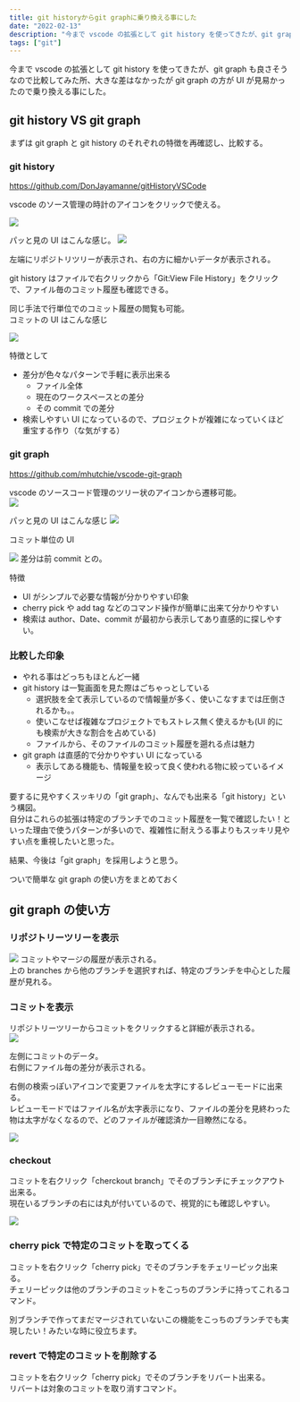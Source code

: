 ```yaml
---
title: git historyからgit graphに乗り換える事にした
date: "2022-02-13"
description: "今まで vscode の拡張として git history を使ってきたが、git graph も良さそうなので比較してみた所、大きな差はなかったが git graph の方が UI が見易かったので乗り換える事にした。"
tags: ["git"]
---
```


今まで vscode の拡張として git history を使ってきたが、git graph も良さそうなので比較してみた所、大きな差はなかったが git graph の方が UI が見易かったので乗り換える事にした。

## git history VS git graph

まずは git graph と git history のそれぞれの特徴を再確認し、比較する。

### git history

https://github.com/DonJayamanne/gitHistoryVSCode

vscode のソース管理の時計のアイコンをクリックで使える。

![](https://storage.googleapis.com/zenn-user-upload/7d4a3b940696-20220213.png)

パッと見の UI はこんな感じ。
![](https://storage.googleapis.com/zenn-user-upload/3f89ef8e148a-20220213.png)

左端にリポジトリツリーが表示され、右の方に細かいデータが表示される。

git history はファイルで右クリックから「Git:View File History」をクリックで、ファイル毎のコミット履歴も確認できる。

同じ手法で行単位でのコミット履歴の閲覧も可能。  
コミットの UI はこんな感じ

![](https://storage.googleapis.com/zenn-user-upload/1c51cca38c8e-20220213.png)

特徴として

- 差分が色々なパターンで手軽に表示出来る
  - ファイル全体
  - 現在のワークスペースとの差分
  - その commit での差分
- 検索しやすい UI になっているので、プロジェクトが複雑になっていくほど重宝する作り（な気がする）

### git graph

https://github.com/mhutchie/vscode-git-graph

vscode のソースコード管理のツリー状のアイコンから遷移可能。  
![](https://storage.googleapis.com/zenn-user-upload/7289ed18c056-20220213.png)

パッと見の UI はこんな感じ
![](https://storage.googleapis.com/zenn-user-upload/05a9dc0ff503-20220213.png)

コミット単位の UI

![](https://storage.googleapis.com/zenn-user-upload/dbb4c6734b20-20220213.png)
差分は前 commit との。

特徴

- UI がシンプルで必要な情報が分かりやすい印象
- cherry pick や add tag などのコマンド操作が簡単に出来て分かりやすい
- 検索は author、Date、commit が最初から表示してあり直感的に探しやすい。

### 比較した印象

- やれる事はどっちもほとんど一緒
- git history は一覧画面を見た際はごちゃっとしている
  - 選択肢を全て表示しているので情報量が多く、使いこなすまでは圧倒されるかも。。
  - 使いこなせば複雑なプロジェクトでもストレス無く使えるかも(UI 的にも検索が大きな割合を占めている)
  - ファイルから、そのファイルのコミット履歴を遡れる点は魅力
- git graph は直感的で分かりやすい UI になっている
  - 表示してある機能も、情報量を絞って良く使われる物に絞っているイメージ

要するに見やすくスッキリの「git graph」、なんでも出来る「git history」という構図。  
自分はこれらの拡張は特定のブランチでのコミット履歴を一覧で確認したい！といった理由で使うパターンが多いので、複雑性に耐えうる事よりもスッキリ見やすい点を重視したいと思った。

結果、今後は「git graph」を採用しようと思う。

ついで簡単な git graph の使い方をまとめておく

## git graph の使い方

### リポジトリーツリーを表示

![](https://storage.googleapis.com/zenn-user-upload/05a9dc0ff503-20220213.png)
コミットやマージの履歴が表示される。  
上の branches から他のブランチを選択すれば、特定のブランチを中心とした履歴が見れる。

### コミットを表示

リポジトリーツリーからコミットをクリックすると詳細が表示される。  
![](https://storage.googleapis.com/zenn-user-upload/dbb4c6734b20-20220213.png)

左側にコミットのデータ。  
右側にファイル毎の差分が表示される。

右側の検索っぽいアイコンで変更ファイルを太字にするレビューモードに出来る。  
レビューモードではファイル名が太字表示になり、ファイルの差分を見終わった物は太字がなくなるので、どのファイルが確認済か一目瞭然になる。

![](https://storage.googleapis.com/zenn-user-upload/44bbb550c643-20220213.png)

### checkout

コミットを右クリック「cherckout branch」でそのブランチにチェックアウト出来る。  
現在いるブランチの右には丸が付いているので、視覚的にも確認しやすい。

![](https://storage.googleapis.com/zenn-user-upload/568d906f5dd4-20220213.png)

### cherry pick で特定のコミットを取ってくる

コミットを右クリック「cherry pick」でそのブランチをチェリーピック出来る。  
チェリーピックは他のブランチのコミットをこっちのブランチに持ってこれるコマンド。

別ブランチで作ってまだマージされていないこの機能をこっちのブランチでも実現したい！みたいな時に役立ちます。

### revert で特定のコミットを削除する

コミットを右クリック「cherry pick」でそのブランチをリバート出来る。  
リバートは対象のコミットを取り消すコマンド。

